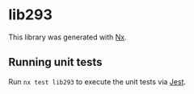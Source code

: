 # lib293

This library was generated with [Nx](https://nx.dev).


## Running unit tests

Run `nx test lib293` to execute the unit tests via [Jest](https://jestjs.io).


